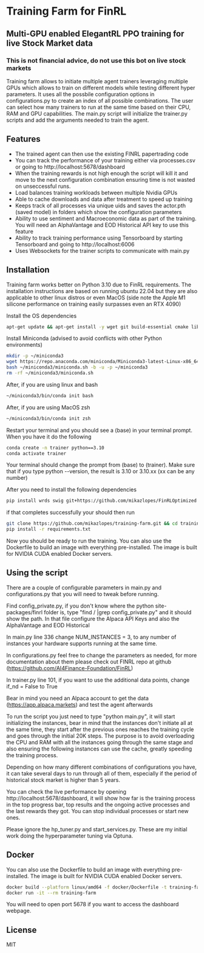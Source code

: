 # Training Farm for FinRL
## Multi-GPU enabled ElegantRL PPO training for live Stock Market data

### This is not financial advice, do not use this bot on live stock markets 

Training farm allows to initiate multiple agent trainers leveraging multiple GPUs which allows to train on different models while testing different hyper parameters. It uses all the possbile configuration options in configurations.py  to create an index of all possible combinations. The user can select how many trainers to run at the same time based on their CPU, RAM and GPU capabilities. The main.py script will initialize the trainer.py scripts and add the arguments needed to train the agent.  

## Features

- The trained agent can then use the existing FINRL papertrading code
- You can track the performance of your training either via processes.csv or going to http://localhost:5678/dashboard
- When the training rewards is not high enough the script will kill it and move to the next configuration combination ensuring time is not wasted on unseccessful runs.
- Load balances training workloads between multiple Nvidia GPUs
- Able to cache downloads and data after treatment to speed up training 
- Keeps track of all processes via unique uids and saves the actor.pth (saved model) in folders which show the configuration parameters
- Ability to use sentiment and Macroeconomic data as part of the training. You will need an AlphaVantage and EOD Historical API key to use this feature
- Ability to track training performance using Tensorboard by starting Tensorboard and going to http://localhost:6006
- Uses Websockets for the trainer scripts to communicate with main.py 


## Installation

Training farm works better on Python 3.10 due to FinRL requirements. The installation instructions are based on running ubuntu 22.04 but they are also applicable to other linux distros or even MacOS (side note the Apple M1 silicone performance on training easily surpasses even an RTX 4090)

Install the OS dependencies
```sh
apt-get update && apt-get install -y wget git build-essential cmake libopenmpi-dev python3-dev zlib1g-dev libgl1-mesa-glx swig libopenblas-dev libsuitesparse-dev libgsl0-dev libfftw3-dev libglpk-dev libdsdp-dev
```
Install Miniconda (advised to avoid conflicts with other Python environments)

```sh
mkdir -p ~/miniconda3
wget https://repo.anaconda.com/miniconda/Miniconda3-latest-Linux-x86_64.sh -O ~/miniconda3/miniconda.sh
bash ~/miniconda3/miniconda.sh -b -u -p ~/miniconda3
rm -rf ~/miniconda3/miniconda.sh
```
After, if you are using linux and bash
```sh
~/miniconda3/bin/conda init bash
```
After, if you are using MacOS zsh
```sh
~/miniconda3/bin/conda init zsh
```
Restart your terminal and you should see a (base) in your terminal prompt. When you have it do the following
```sh
conda create -n trainer python==3.10
conda activate trainer
```
Your terminal should change the prompt from (base) to (trainer). Make sure that if you type python --version, the result is 3.10 or 3.10.xx (xx can be any number)

After you need to install the following dependencies
```sh
pip install wrds swig git+https://github.com/mikazlopes/FinRLOptimized
```
if that completes successfully your should then run
```sh
git clone https://github.com/mikazlopes/training-farm.git && cd training-farm
pip install -r requirements.txt
```
Now you should be ready to run the training. You can also use the Dockerfile to build an image with everything pre-installed. The image is built for NVIDIA CUDA enabled Docker servers. 

## Using the script

There are a couple of configurable parameters in main.py and configurations.py that you will need to tweak before running.

Find config_private.py, if you don't know where the python site-packages/finrl folder is, type "find / |grep config_private.py" and it should show the path. In that file configure the Alpaca API Keys and also the AlphaVantage and EOD Historical

In main.py line 336 change NUM_INSTANCES = 3, to any number of instances your hardware supports running at the same time.

In configurations.py feel free to change the parameters as needed, for more documentation about them please check out FINRL repo at github (https://github.com/AI4Finance-Foundation/FinRL)

In trainer.py line 101, if you want to use the additional data points, change if_nd = False to True

Bear in mind you need an Alpaca account to get the data (https://app.alpaca.markets) and test the agent afterwards

To run the script you just need to type "python main.py", it will start initializing the instances, bear in mind that the instances don't initiate all at the same time, they start after the previous ones reaches the training cycle and goes through the initial 20K steps. The purpose is to avoid overloading the CPU and RAM with all the instances going through the same stage and also ensuring the following instances can use the cache, greatly speeding the training process.

Depending on how many different combinations of configurations you have, it can take several days to run through all of them, especially if the period of historical stock market is higher than 5 years.

You can check the live performance by opening http://localhost:5678/dashboard, it will show how far is the training process in the top progress bar, top results and the ongoing active processes and the last rewards they got. You can stop individual processes or start new ones.

Please ignore the hp_tuner.py and start_services.py. These are my initial work doing the hyperparameter tuning via Optuna. 

## Docker

You can also use the Dockerfile to build an image with everything pre-installed. The image is built for NVIDIA CUDA enabled Docker servers. 
```sh
docker build --platform linux/amd64 -f docker/Dockerfile -t training-farm .
docker run -it --rm training-farm
```
You will need to open port 5678 if you want to access the dashboard webpage.

## License
MIT

